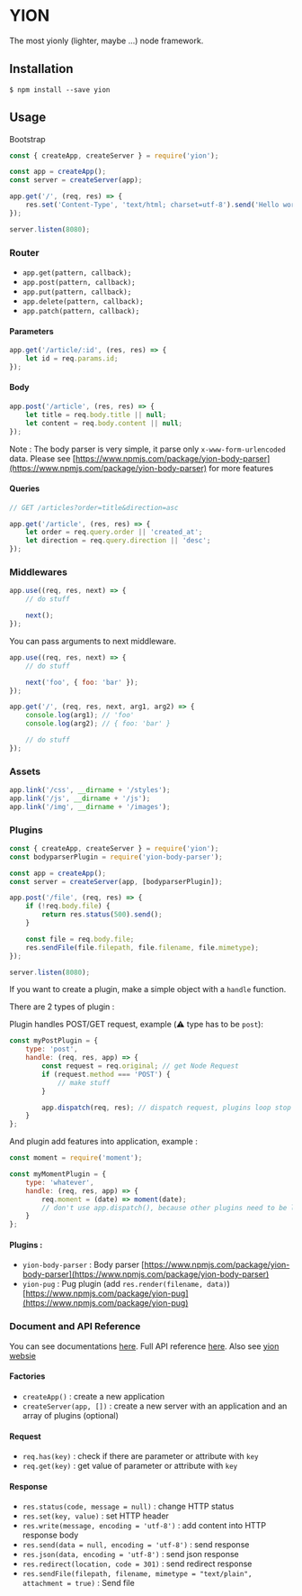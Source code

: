 # YION

The most yionly (lighter, maybe ...) node framework.

## Installation

```
$ npm install --save yion
```

## Usage

Bootstrap

```javascript
const { createApp, createServer } = require('yion');

const app = createApp();
const server = createServer(app);

app.get('/', (req, res) => {
    res.set('Content-Type', 'text/html; charset=utf-8').send('Hello world!');
});

server.listen(8080);
```

### Router

 * `app.get(pattern, callback);`
 * `app.post(pattern, callback);`
 * `app.put(pattern, callback);`
 * `app.delete(pattern, callback);`
 * `app.patch(pattern, callback);`

#### Parameters

```javascript
app.get('/article/:id', (res, res) => {
    let id = req.params.id;
});
```

#### Body

```javascript
app.post('/article', (res, res) => {
    let title = req.body.title || null;
    let content = req.body.content || null;
});
```
Note : The body parser is very simple, it parse only `x-www-form-urlencoded` data. Please see [https://www.npmjs.com/package/yion-body-parser](https://www.npmjs.com/package/yion-body-parser) for more features

#### Queries

```javascript
// GET /articles?order=title&direction=asc

app.get('/article', (res, res) => {
    let order = req.query.order || 'created_at';
    let direction = req.query.direction || 'desc';
});
```

### Middlewares

```javascript
app.use((req, res, next) => {
    // do stuff

    next();
});
```
You can pass arguments to next middleware.

```javascript
app.use((req, res, next) => {
    // do stuff

    next('foo', { foo: 'bar' });
});

app.get('/', (req, res, next, arg1, arg2) => {
    console.log(arg1); // 'foo'
    console.log(arg2); // { foo: 'bar' }

    // do stuff
});
```

### Assets

```javascript
app.link('/css', __dirname + '/styles');
app.link('/js', __dirname + '/js');
app.link('/img', __dirname + '/images');
```

### Plugins

```javascript
const { createApp, createServer } = require('yion');
const bodyparserPlugin = require('yion-body-parser');

const app = createApp();
const server = createServer(app, [bodyparserPlugin]);

app.post('/file', (req, res) => {
    if (!req.body.file) {
        return res.status(500).send();
    }

    const file = req.body.file;
    res.sendFile(file.filepath, file.filename, file.mimetype);
});

server.listen(8080);
```

If you want to create a plugin, make a simple object with a `handle` function.

There are 2 types of plugin :

Plugin handles POST/GET request, example (⚠️  type has to be `post`):
```js
const myPostPlugin = {
    type: 'post',
    handle: (req, res, app) => {
        const request = req.original; // get Node Request
        if (request.method === 'POST') {
            // make stuff
        }

        app.dispatch(req, res); // dispatch request, plugins loop stop
    }
};
```

And plugin add features into application, example :

```js
const moment = require('moment');

const myMomentPlugin = {
    type: 'whatever',
    handle: (req, res, app) => {
        req.moment = (date) => moment(date);
        // don't use app.dispatch(), because other plugins need to be launched
    }
};
```

#### Plugins :

* `yion-body-parser` : Body parser [https://www.npmjs.com/package/yion-body-parser](https://www.npmjs.com/package/yion-body-parser)
* `yion-pug` : Pug plugin (add `res.render(filename, data)`) [https://www.npmjs.com/package/yion-pug](https://www.npmjs.com/package/yion-pug)

### Document and API Reference

You can see documentations [here](https://github.com/kevinbalicot/yion/blob/master/docs/documentations.md). Full API reference [here](https://kevinbalicot.github.io/yion/#api). Also see [yion websie](https://kevinbalicot.github.io/yion/)

#### Factories

* `createApp()` : create a new application
* `createServer(app, [])` : create a new server with an application and an array of plugins (optional)

#### Request

 * `req.has(key)` : check if there are parameter or attribute with `key`
 * `req.get(key)` : get value of parameter or attribute with `key`

#### Response

 * `res.status(code, message = null)` : change HTTP status
 * `res.set(key, value)` : set HTTP header
 * `res.write(message, encoding = 'utf-8')` : add content into HTTP response body
 * `res.send(data = null, encoding = 'utf-8')` : send response
 * `res.json(data, encoding = 'utf-8')` : send json response
 * `res.redirect(location, code = 301)` : send redirect response
 * `res.sendFile(filepath, filename, mimetype = "text/plain", attachment = true)` : Send file
